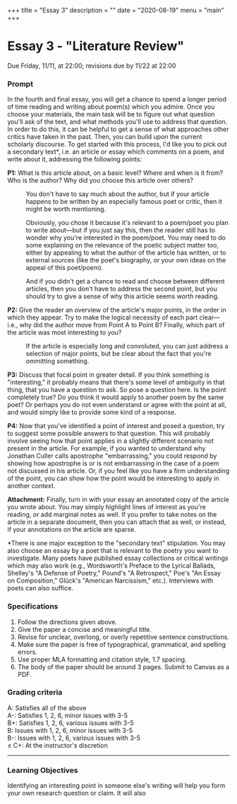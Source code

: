 +++
title = "Essay 3"
description = ""
date = "2020-08-19"
menu = "main"
+++

<div class="essay">

# Essay 3 - "Literature Review"

Due Friday, 11/11, at 22:00; revisions due by 11/22 at 22:00

### Prompt

In the fourth and final essay, you will get a chance to spend a longer period of time reading and writing about poem(s) which you admire. Once you choose your materials, the main task will be to figure out what question you'll ask of the text, and what methods you'll use to address that question. In order to do this, it can be helpful to get a sense of what approaches other critics have taken in the past. Then, you can build upon the current scholarly discourse. To get started with this process, I'd like you to pick out a secondary text*, i.e. an article or essay which comments on a poem, and write about it, addressing the following points:

**P1:** What is this article about, on a basic level? Where and when is it from? Who is the author? Why did you choose this article over others?

<p style="margin-left: 3em">You don't have to say much about the author, but if your article happens to be written by an especially famous poet or critic, then it might be worth mentioning.</p>

<p style="margin-left: 3em">Obviously, you chose it because it's relevant to a poem/poet you plan to write about—but if you just say this, then the reader still has to wonder why you're interested in the poem/poet. You may need to do some explaining on the relevance of the poetic subject matter too, either by appealing to what the author of the article has written, or to external sources (like the poet's biography, or your own ideas on the appeal of this poet/poem).</p>

<p style="margin-left: 3em">And if you didn't get a chance to read and choose between different articles, then you don't have to address the second point, but you should try to give a sense of why this article seems worth reading.</p>

**P2:** Give the reader an overview of the article's major points, in the order in which they appear. Try to make the logical necessity of each part clear—i.e., why did the author move from Point A to Point B? Finally, which part of the article was most interesting to you?

<p style="margin-left: 3em">If the article is especially long and convoluted, you can just address a selection of major points, but be clear about the fact that you're ommitting something.</p>

**P3:** Discuss that focal point in greater detail. If you think something is "interesting," it probably means that there's some level of ambiguity in that thing, that you have a question to ask. So pose a question here. Is the point completely true? Do you think it would apply to another poem by the same poet? Or perhaps you do not even understand or agree with the point at all, and would simply like to provide some kind of a response.

**P4:** Now that you've identified a point of interest and posed a question, try to suggest some possible answers to that question. This will probably involve seeing how that point applies in a slightly different scenario not present in the article. For example, if you wanted to understand why Jonathan Culler calls apostrophe "embarrassing," you could respond by showing how apostrophe is or is not embarrassing in the case of a poem not discussed in his article. Or, if you feel like you have a firm understanding of the point, you can show how the point would be interesting to apply in another context.

**Attachment:** Finally, turn in with your essay an annotated copy of the article you wrote about. You may simply highlight lines of interest as you're reading, or add marginal notes as well. If you prefer to take notes on the article in a separate document, then you can attach that as well, or instead, if your annotations on the article are sparse.

*There is one major exception to the "secondary text" stipulation. You may also choose an essay by a poet that is relevant to the poetry you want to investigate. Many poets have published essay collections or critical writings which may also work (e.g., Wordsworth's Preface to the Lyrical Ballads, Shelley's "A Defense of Poetry," Pound's "A Retrospect," Poe's "An Essay on Composition," Glück's "American Narcissism," etc.). Interviews with poets can also suffice. 

### Specifications

<ol>
<li> Follow the directions given above.
<li> Give the paper a concise and meaningful title.
<li> Revise for unclear, overlong, or overly repetitive sentence constructions.
<li> Make sure the paper is free of typographical, grammatical, and spelling errors.
<li> Use proper MLA formatting and citation style, 1.7 spacing.
<li> The body of the paper should be around 3 pages. Submit to Canvas as a PDF.
</ol>

### Grading criteria

A: Satisfies all of the above  
A-: Satisfies 1, 2, 6, minor issues with 3-5  
B+: Satisfies 1, 2, 6, various issues with 3-5  
B: Issues with 1, 2, 6, minor issues with 3-5  
B-: Issues with 1, 2, 6, various issues with 3-5  
≤ C+: At the instructor's discretion


<hr>

### Learning Objectives

Identifying an interesting point in someone else's writing will help you form your own research question or claim. It will also 

</div>
